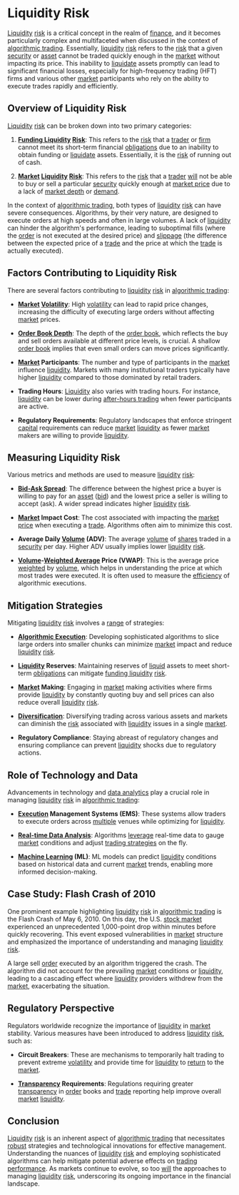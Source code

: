 # Liquidity Risk

[Liquidity](../l/liquidity.md) [risk](../r/risk.md) is a critical concept in the realm of [finance](../f/finance.md), and it becomes particularly complex and multifaceted when discussed in the context of [algorithmic trading](../a/algorithmic_trading.md). Essentially, [liquidity](../l/liquidity.md) [risk](../r/risk.md) refers to the [risk](../r/risk.md) that a given [security](../s/security.md) or [asset](../a/asset.md) cannot be traded quickly enough in the [market](../m/market.md) without impacting its price. This inability to [liquidate](../l/liquidate.md) assets promptly can lead to significant financial losses, especially for high-frequency trading (HFT) firms and various other [market](../m/market.md) participants who rely on the ability to execute trades rapidly and efficiently.

## Overview of Liquidity Risk

[Liquidity](../l/liquidity.md) [risk](../r/risk.md) can be broken down into two primary categories:

1. **[Funding Liquidity](../f/funding_liquidity.md) [Risk](../r/risk.md)**: This refers to the [risk](../r/risk.md) that a [trader](../t/trader.md) or [firm](../f/firm.md) cannot meet its short-term financial [obligations](../o/obligation.md) due to an inability to obtain funding or [liquidate](../l/liquidate.md) assets. Essentially, it is the [risk](../r/risk.md) of running out of cash.
   
2. **[Market](../m/market.md) [Liquidity](../l/liquidity.md) [Risk](../r/risk.md)**: This refers to the [risk](../r/risk.md) that a [trader](../t/trader.md) [will](../w/will.md) not be able to buy or sell a particular [security](../s/security.md) quickly enough at [market price](../m/market_price.md) due to a lack of [market depth](../m/market_depth.md) or [demand](../d/demand.md).

In the context of [algorithmic trading](../a/algorithmic_trading.md), both types of [liquidity](../l/liquidity.md) [risk](../r/risk.md) can have severe consequences. Algorithms, by their very nature, are designed to execute orders at high speeds and often in large volumes. A lack of [liquidity](../l/liquidity.md) can hinder the algorithm's performance, leading to suboptimal fills (where the [order](../o/order.md) is not executed at the desired price) and [slippage](../s/slippage.md) (the difference between the expected price of a [trade](../t/trade.md) and the price at which the [trade](../t/trade.md) is actually executed).

## Factors Contributing to Liquidity Risk

There are several factors contributing to [liquidity](../l/liquidity.md) [risk](../r/risk.md) in [algorithmic trading](../a/algorithmic_trading.md):

- **[Market](../m/market.md) [Volatility](../v/volatility.md)**: High [volatility](../v/volatility.md) can lead to rapid price changes, increasing the difficulty of executing large orders without affecting [market](../m/market.md) prices.
  
- **[Order Book Depth](../o/order_book_depth.md)**: The depth of the [order book](../o/order_book.md), which reflects the buy and sell orders available at different price levels, is crucial. A shallow [order book](../o/order_book.md) implies that even small orders can move prices significantly.
  
- **[Market](../m/market.md) Participants**: The number and type of participants in the [market](../m/market.md) influence [liquidity](../l/liquidity.md). Markets with many institutional traders typically have higher [liquidity](../l/liquidity.md) compared to those dominated by retail traders.
  
- **Trading Hours**: [Liquidity](../l/liquidity.md) also varies with trading hours. For instance, [liquidity](../l/liquidity.md) can be lower during [after-hours trading](../a/after-hours_trading.md) when fewer participants are active.
  
- **Regulatory Requirements**: Regulatory landscapes that enforce stringent [capital](../c/capital.md) requirements can reduce [market](../m/market.md) [liquidity](../l/liquidity.md) as fewer [market](../m/market.md) makers are willing to provide [liquidity](../l/liquidity.md).

## Measuring Liquidity Risk

Various metrics and methods are used to measure [liquidity](../l/liquidity.md) [risk](../r/risk.md):

- **[Bid-Ask Spread](../b/bid-ask_spread.md)**: The difference between the highest price a buyer is willing to pay for an [asset](../a/asset.md) ([bid](../b/bid.md)) and the lowest price a seller is willing to accept (ask). A wider spread indicates higher [liquidity](../l/liquidity.md) [risk](../r/risk.md).
  
- **[Market](../m/market.md) Impact Cost**: The cost associated with impacting the [market price](../m/market_price.md) when executing a [trade](../t/trade.md). Algorithms often aim to minimize this cost.
  
- **Average Daily [Volume](../v/volume.md) (ADV)**: The average [volume](../v/volume.md) of [shares](../s/shares.md) traded in a [security](../s/security.md) per day. Higher ADV usually implies lower [liquidity](../l/liquidity.md) [risk](../r/risk.md).
  
- **[Volume](../v/volume.md)-[Weighted Average](../w/weighted_average.md) Price (VWAP)**: This is the average price [weighted](../w/weighted.md) by [volume](../v/volume.md), which helps in understanding the price at which most trades were executed. It is often used to measure the [efficiency](../e/efficiency.md) of algorithmic executions.

## Mitigation Strategies

Mitigating [liquidity](../l/liquidity.md) [risk](../r/risk.md) involves a [range](../r/range.md) of strategies:

- **[Algorithmic Execution](../a/algorithmic_execution.md)**: Developing sophisticated algorithms to slice large orders into smaller chunks can minimize [market](../m/market.md) impact and reduce [liquidity](../l/liquidity.md) [risk](../r/risk.md).
  
- **[Liquidity](../l/liquidity.md) Reserves**: Maintaining reserves of [liquid](../l/liquid.md) assets to meet short-term [obligations](../o/obligation.md) can mitigate [funding liquidity](../f/funding_liquidity.md) [risk](../r/risk.md).
  
- **[Market](../m/market.md) Making**: Engaging in [market](../m/market.md) making activities where firms provide [liquidity](../l/liquidity.md) by constantly quoting buy and sell prices can also reduce overall [liquidity](../l/liquidity.md) [risk](../r/risk.md).
  
- **[Diversification](../d/diversification.md)**: Diversifying trading across various assets and markets can diminish the [risk](../r/risk.md) associated with [liquidity](../l/liquidity.md) issues in a single [market](../m/market.md).
  
- **Regulatory Compliance**: Staying abreast of regulatory changes and ensuring compliance can prevent [liquidity](../l/liquidity.md) shocks due to regulatory actions.

## Role of Technology and Data

Advancements in technology and [data analytics](../d/data_analytics.md) play a crucial role in managing [liquidity](../l/liquidity.md) [risk](../r/risk.md) in [algorithmic trading](../a/algorithmic_trading.md):

- **[Execution](../e/execution.md) Management Systems (EMS)**: These systems allow traders to execute orders across [multiple](../m/multiple.md) venues while optimizing for [liquidity](../l/liquidity.md).
  
- **[Real-time Data Analysis](../r/real-time_data_analysis.md)**: Algorithms [leverage](../l/leverage.md) real-time data to gauge [market](../m/market.md) conditions and adjust [trading strategies](../t/trading_strategies.md) on the fly.
  
- **[Machine Learning](../m/machine_learning.md) (ML)**: ML models can predict [liquidity](../l/liquidity.md) conditions based on historical data and current [market](../m/market.md) trends, enabling more informed decision-making.

## Case Study: Flash Crash of 2010

One prominent example highlighting [liquidity](../l/liquidity.md) [risk](../r/risk.md) in [algorithmic trading](../a/algorithmic_trading.md) is the Flash Crash of May 6, 2010. On this day, the U.S. [stock market](../s/stock_market.md) experienced an unprecedented 1,000-point drop within minutes before quickly recovering. This event exposed vulnerabilities in [market](../m/market.md) structure and emphasized the importance of understanding and managing [liquidity](../l/liquidity.md) [risk](../r/risk.md).

A large sell [order](../o/order.md) executed by an algorithm triggered the crash. The algorithm did not account for the prevailing [market](../m/market.md) conditions or [liquidity](../l/liquidity.md), leading to a cascading effect where [liquidity](../l/liquidity.md) providers withdrew from the [market](../m/market.md), exacerbating the situation.

## Regulatory Perspective

Regulators worldwide recognize the importance of [liquidity](../l/liquidity.md) in [market](../m/market.md) stability. Various measures have been introduced to address [liquidity](../l/liquidity.md) [risk](../r/risk.md), such as:

- **Circuit Breakers**: These are mechanisms to temporarily halt trading to prevent extreme [volatility](../v/volatility.md) and provide time for [liquidity](../l/liquidity.md) to [return](../r/return.md) to the [market](../m/market.md).
  
- **[Transparency](../t/transparency.md) Requirements**: Regulations requiring greater [transparency](../t/transparency.md) in [order](../o/order.md) books and [trade](../t/trade.md) reporting help improve overall [market](../m/market.md) [liquidity](../l/liquidity.md).

## Conclusion

[Liquidity](../l/liquidity.md) [risk](../r/risk.md) is an inherent aspect of [algorithmic trading](../a/algorithmic_trading.md) that necessitates [robust](../r/robust.md) strategies and technological innovations for effective management. Understanding the nuances of [liquidity](../l/liquidity.md) [risk](../r/risk.md) and employing sophisticated algorithms can help mitigate potential adverse effects on [trading performance](../t/trading_performance.md). As markets continue to evolve, so too [will](../w/will.md) the approaches to managing [liquidity](../l/liquidity.md) [risk](../r/risk.md), underscoring its ongoing importance in the financial landscape.
